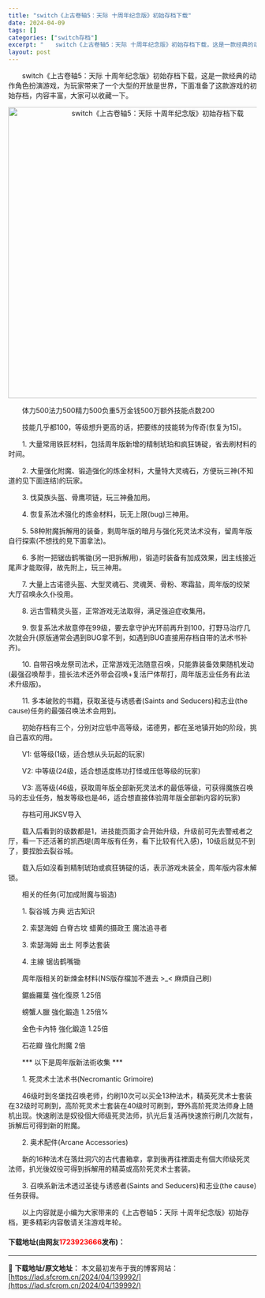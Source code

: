 ```yaml
---
title: "switch《上古卷轴5：天际 十周年纪念版》初始存档下载"
date: 2024-04-09
tags: []
categories: ["switch存档"]
excerpt: "　　switch《上古卷轴5：天际 十周年纪念版》初始存档下载，这是一款经典的动作角色扮演游戏，为玩家带来了一个大型的开放是世界，下面准备了这款游戏的初始存档，内容丰富，大家可以收藏一下。 　　体力500法力500精力500负重5万金钱500万额外技能点数200 　　技能几乎都100，等级想升更高的&hellip;"
layout: post
---
```


 <p>　　switch《上古卷轴5：天际 十周年纪念版》初始存档下载，这是一款经典的动作角色扮演游戏，为玩家带来了一个大型的开放是世界，下面准备了这款游戏的初始存档，内容丰富，大家可以收藏一下。</p> <p align="center"><img align="" border="0" src="https://lad.sfcrom.cn/wp-content/uploads/2024/04/20240409_6614f3607e4cd.webp" width="590" alt="switch《上古卷轴5：天际 十周年纪念版》初始存档下载" /></p> <p>　　体力500法力500精力500负重5万金钱500万额外技能点数200</p> <p>　　技能几乎都100，等级想升更高的话，把要练的技能转为传奇(恢复为15)。</p> <p>　　1. 大量常用铁匠材料，包括周年版新增的精制琥珀和疯狂铸碇，省去刷材料的时间。</p> <p>　　2. 大量强化附魔、锻造强化的炼金材料，大量特大灵魂石，方便玩三神(不知道的见下面连结)的玩家。</p> <p>　　3. 伐莫族头盔、骨鹰项链，玩三神叠加用。</p> <p>　　4. 恢复系法术强化的炼金材料，玩无上限(bug)三神用。</p> <p>　　5. 58种附魔拆解用的装备，剩周年版的暗月与强化死灵法术没有，留周年版自行探索(不想找的見下面拿法)。</p> <p>　　6. 多附一把锯齿鹤嘴锄(另一把拆解用)，锻造时装备有加成效果，因主线接近尾声才能取得，故先附上，玩三神用。</p> <p>　　7. 大量上古诺德头盔、大型灵魂石、灵魂荚、骨粉、寒霜盐，周年版的绞架大厅召唤永久仆役用。</p> <p>　　8. 远古雪精灵头盔，正常游戏无法取得，满足强迫症收集用。</p> <p>　　9. 恢复系法术故意停在99级，要去拿守护光环前再升到100，打野马治疗几次就会升(原版通常会遇到BUG拿不到，如遇到BUG直接用存档自带的法术书补齐)。</p> <p>　　10. 自带召唤龙祭司法术，正常游戏无法随意召唤，只能靠装备效果随机发动(最强召唤帮手，擅长法术还外带会召唤+复活尸体帮打，周年版志业任务有此法术升级版)。</p> <p>　　11. 多本破败的书籍，获取圣徒与诱惑者(Saints and Seducers)和志业(the cause)任务的最强召唤法术会用到。</p> <p>　　初始存档有三个，分别对应低中高等级，诺德男，都在圣地镇开始的阶段，挑自己喜欢的用。</p> <p>　　V1: 低等级(1级，适合想从头玩起的玩家)</p> <p>　　V2: 中等级(24级，适合想适度练功打怪或压低等级的玩家)</p> <p>　　V3: 高等级(46级，获取周年版全部新死灵法术的最低等级，可获得魔族召唤马的志业任务，触发等级也是46，适合想直接体验周年版全部新内容的玩家)</p> <p>　　存档可用JKSV导入</p> <p>　　载入后看到的级数都是1，进技能页面才会开始升级，升级前可先去警戒者之厅，看一下还活著的凯西堤(周年版有任务，看下比较有代入感)，10级后就见不到了，要捏脸去裂谷城。</p> <p>　　载入后如沒看到精制琥珀或疯狂铸碇的话，表示游戏未装全，周年版内容未解锁。</p> <p>　　相关的任务(可加成附魔与锻造)</p> <p>　　1. 裂谷城 方典 远古知识</p> <p>　　2. 索瑟海姆 白脊古坟 蜡黄的摄政王 魔法追寻者</p> <p>　　3. 索瑟海姆 出土 阿季达套装</p> <p>　　4. 主線 锯齿鹤嘴锄</p> <p>　　周年版相关的新煉金材料(NS版存檔加不進去 &gt;_&lt; 麻煩自己刷)</p> <p>　　鋸齒羅葉 強化復原 1.25倍</p> <p>　　螃蟹人臘 強化鍛造 1.25倍%</p> <p>　　金色卡內特 強化鍛造 1.25倍</p> <p>　　石花瓣 強化附魔 2倍</p> <p>　　*** 以下是周年版新法術收集 ***</p> <p>　　1. 死灵术士法术书(Necromantic Grimoire)</p> <p>　　46级时到冬堡找召唤老师，约刷10次可以买全13种法术，精英死灵术士套装在32级时可刷到，高阶死灵术士套装在40级时可刷到，野外高阶死灵法师身上随机出现。快速刷法是奴役個大师级死灵法师，扒光后复活再快速旅行刷几次就有，拆解后可得到新的附魔。</p> <p>　　2. 奥术配件(Arcane Accessories)</p> <p>　　新的16种法术在落灶洞穴的古代書箱拿，拿到後再往裡面走有個大师级死灵法师，扒光後奴役可得到拆解用的精英或高阶死灵术士套装。</p> <p>　　3. 召唤系新法术透过圣徒与诱惑者(Saints and Seducers)和志业(the cause)任务获得。</p> <p>　　以上内容就是小编为大家带来的《上古卷轴5：天际 十周年纪念版》初始存档，更多精彩内容敬请关注游戏年轮。</p> <p><h4>下载地址(由网友<font color="red">1723923666</font>发布)：</h4></p> 

---
📖 **下载地址/原文地址：** 本文最初发布于我的博客网站：[https://lad.sfcrom.cn/2024/04/139992/](https://lad.sfcrom.cn/2024/04/139992/)
